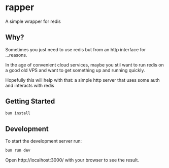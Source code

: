 # rapper
A simple wrapper for redis

## Why?
Sometimes you just need to use redis but from an http interface for ...reasons.

In the age of convenient cloud services, maybe you stil want to run redis on a good old VPS and want to get something up and running quickly. 

Hopefully this will help with that: a simple http server that uses some auth and interacts with redis


## Getting Started
```sh
bun install
```


## Development
To start the development server run:
```bash
bun run dev
```

Open http://localhost:3000/ with your browser to see the result.